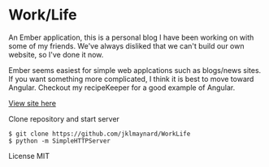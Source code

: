 # Work/Life

An Ember application, this is a personal blog I have been working on with some of my friends.  We've always disliked that we can't build our own website, so I've done it now.  

Ember seems easiest for simple web applcations such as blogs/news sites.  If you want something more complicated, I think it is best to move toward Angular.  Checkout my recipeKeeper for a good example of Angular.

[View site here](http://Jklmaynard.Github.io/WorkLife)

Clone repository and start server
```
$ git clone https://github.com/jklmaynard/WorkLife
$ python -m SimpleHTTPServer
```

License
MIT